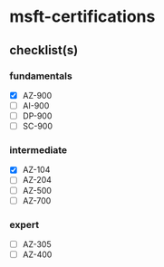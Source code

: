 # msft-certifications

## checklist(s)

### fundamentals

- [x] AZ-900
- [ ] AI-900
- [ ] DP-900
- [ ] SC-900

### intermediate

- [x] AZ-104
- [ ] AZ-204
- [ ] AZ-500
- [ ] AZ-700

### expert

- [ ] AZ-305
- [ ] AZ-400
